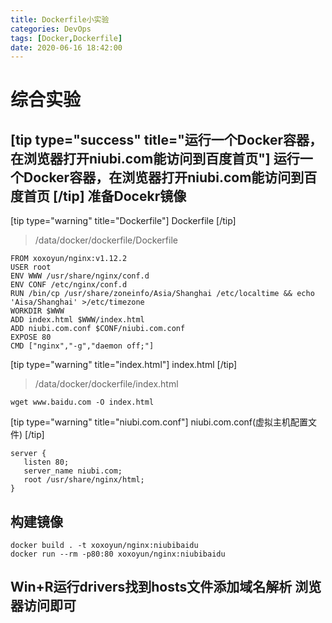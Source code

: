 ```yaml
---
title: Dockerfile小实验
categories: DevOps
tags: [Docker,Dockerfile]
date: 2020-06-16 18:42:00
---
```

综合实验
====
[tip type="success" title="运行一个Docker容器，在浏览器打开niubi.com能访问到百度首页"]
运行一个Docker容器，在浏览器打开niubi.com能访问到百度首页
[/tip]
准备Docekr镜像
----------
[tip type="warning" title="Dockerfile"]
Dockerfile
[/tip]

> /data/docker/dockerfile/Dockerfile

    FROM xoxoyun/nginx:v1.12.2
    USER root
    ENV WWW /usr/share/nginx/conf.d
    ENV CONF /etc/nginx/conf.d
    RUN /bin/cp /usr/share/zoneinfo/Asia/Shanghai /etc/localtime && echo 'Aisa/Shanghai' >/etc/timezone
    WORKDIR $WWW
    ADD index.html $WWW/index.html
    ADD niubi.com.conf $CONF/niubi.com.conf
    EXPOSE 80
    CMD ["nginx","-g","daemon off;"]

[tip type="warning" title="index.html"]
index.html
[/tip]

> /data/docker/dockerfile/index.html

    wget www.baidu.com -O index.html

[tip type="warning" title="niubi.com.conf"]
niubi.com.conf(虚拟主机配置文件)
[/tip]

    server {
       listen 80;
       server_name niubi.com;
       root /usr/share/nginx/html;
    }

构建镜像
----

    docker build . -t xoxoyun/nginx:niubibaidu
    docker run --rm -p80:80 xoxoyun/nginx:niubibaidu 

Win+R运行drivers找到hosts文件添加域名解析 浏览器访问即可
-------------------------------------


